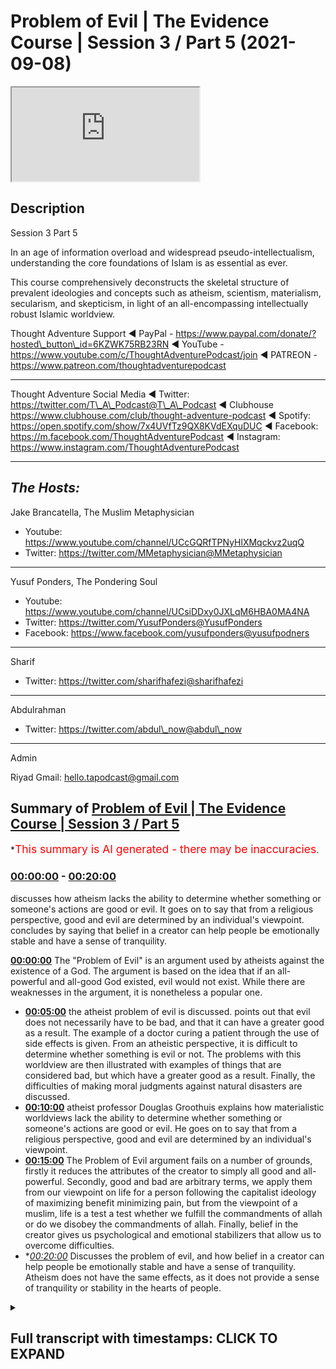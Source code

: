 # Problem of Evil | The Evidence Course | Session 3 / Part 5 (2021-09-08)

<iframe loading='lazy' src='https://www.youtube.com/embed/Bb6GSwEvkRg'></iframe>

## Description

Session 3  Part 5

In an age of information overload and widespread pseudo-intellectualism, understanding the core foundations of Islam is as essential as ever.

This course comprehensively deconstructs the skeletal structure of prevalent ideologies and concepts such as atheism, scientism, materialism, secularism, and skepticism, in light of an all-encompassing intellectually robust Islamic worldview.

Thought Adventure Support
◄ PayPal - https://www.paypal.com/donate/?hosted\_button\_id=6KZWK75RB23RN
◄ YouTube - https://www.youtube.com/c/ThoughtAdventurePodcast/join
◄ PATREON - https://www.patreon.com/thoughtadventurepodcast

***

Thought Adventure Social Media
◄ Twitter: https://twitter.com/T\_A\_Podcast​​@T\_A\_Podcast
◄ Clubhouse https://www.clubhouse.com/club/thought-adventure-podcast
◄ Spotify: https://open.spotify.com/show/7x4UVfTz9QX8KVdEXquDUC
◄ Facebook: https://m.facebook.com/ThoughtAdventurePodcast
◄ Instagram: https://www.instagram.com/ThoughtAdventurePodcast​

***

## *The Hosts:*

Jake Brancatella, The Muslim Metaphysician

*   Youtube: https://www.youtube.com/channel/UCcGQRfTPNyHlXMqckvz2uqQ
*   Twitter:  https://twitter.com/MMetaphysician​​@MMetaphysician

***

Yusuf Ponders, The Pondering Soul

*   Youtube: https://www.youtube.com/channel/UCsiDDxy0JXLqM6HBA0MA4NA
*   Twitter: https://twitter.com/YusufPonders​​@YusufPonders
*   Facebook: https://www.facebook.com/yusufponders​@yusufpodners

***

Sharif

*   Twitter: https://twitter.com/sharifhafezi​​@sharifhafezi

***

Abdulrahman

*   Twitter: https://twitter.com/abdul\_now​@abdul\_now

***

Admin

Riyad
Gmail: hello.tapodcast@gmail.com

## Summary of [Problem of Evil | The Evidence Course | Session 3 / Part 5](https://www.youtube.com/watch?v=Bb6GSwEvkRg)

\*<span style="color:red; font-size:125%">This summary is AI generated - there may be inaccuracies</span>.

### [00:00:00](https://www.youtube.com/watch?v=Bb6GSwEvkRg\&t=0) - [00:20:00](https://www.youtube.com/watch?v=Bb6GSwEvkRg\&t=1200)

discusses how atheism lacks the ability to determine whether something or someone's actions are good or evil. It goes on to say that from a religious perspective, good and evil are determined by an individual's viewpoint.  concludes by saying that belief in a creator can help people be emotionally stable and have a sense of tranquility.

**[00:00:00](https://www.youtube.com/watch?v=Bb6GSwEvkRg\&t=0)** The "Problem of Evil" is an argument used by atheists against the existence of a God. The argument is based on the idea that if an all-powerful and all-good God existed, evil would not exist. While there are weaknesses in the argument, it is nonetheless a popular one.

*   **[00:05:00](https://www.youtube.com/watch?v=Bb6GSwEvkRg\&t=300)**  the atheist problem of evil is discussed.  points out that evil does not necessarily have to be bad, and that it can have a greater good as a result. The example of a doctor curing a patient through the use of side effects is given. From an atheistic perspective, it is difficult to determine whether something is evil or not. The problems with this worldview are then illustrated with examples of things that are considered bad, but which have a greater good as a result. Finally, the difficulties of making moral judgments against natural disasters are discussed.
*   **[00:10:00](https://www.youtube.com/watch?v=Bb6GSwEvkRg\&t=600)**  atheist professor Douglas Groothuis explains how materialistic worldviews lack the ability to determine whether something or someone's actions are good or evil. He goes on to say that from a religious perspective, good and evil are determined by an individual's viewpoint.
*   **[00:15:00](https://www.youtube.com/watch?v=Bb6GSwEvkRg\&t=900)** The Problem of Evil argument fails on a number of grounds, firstly it reduces the attributes of the creator to simply all good and all-powerful. Secondly, good and bad are arbitrary terms, we apply them from our viewpoint on life for a person following the capitalist ideology of maximizing benefit minimizing pain, but from the viewpoint of a muslim, life is a test a test whether we fulfill the commandments of allah or do we disobey the commandments of allah. Finally, belief in the creator gives us psychological and emotional stabilizers that allow us to overcome difficulties.
*   \**[00:20:00](https://www.youtube.com/watch?v=Bb6GSwEvkRg\&t=1200)* Discusses the problem of evil, and how belief in a creator can help people be emotionally stable and have a sense of tranquility. Atheism does not have the same effects, as it does not provide a sense of tranquility or stability in the hearts of people.

<details><summary><h2>Full transcript with timestamps: CLICK TO EXPAND</h2></summary>

[0:00:15](https://youtu.be/Bb6GSwEvkRg?t=15) a famous comedian and actor in the uk\
[0:00:18](https://youtu.be/Bb6GSwEvkRg?t=18) he remarked on an interview\
[0:00:20](https://youtu.be/Bb6GSwEvkRg?t=20) he said\
[0:00:22](https://youtu.be/Bb6GSwEvkRg?t=22) about the world he said yes the world is\
[0:00:24](https://youtu.be/Bb6GSwEvkRg?t=24) very splendid but he also has in it\
[0:00:27](https://youtu.be/Bb6GSwEvkRg?t=27) insects whose whole life cycle is to\
[0:00:30](https://youtu.be/Bb6GSwEvkRg?t=30) burrow into the eyes of children and\
[0:00:32](https://youtu.be/Bb6GSwEvkRg?t=32) make them blind\
[0:00:34](https://youtu.be/Bb6GSwEvkRg?t=34) they eat outwards from the eyes why\
[0:00:37](https://youtu.be/Bb6GSwEvkRg?t=37) why did you do this to us and he's\
[0:00:38](https://youtu.be/Bb6GSwEvkRg?t=38) referring to god not\
[0:00:41](https://youtu.be/Bb6GSwEvkRg?t=41) you could easily have made a creation in\
[0:00:43](https://youtu.be/Bb6GSwEvkRg?t=43) which that didn't exist\
[0:00:45](https://youtu.be/Bb6GSwEvkRg?t=45) it is simply not acceptable\
[0:00:48](https://youtu.be/Bb6GSwEvkRg?t=48) one of the key arguments brought up\
[0:00:50](https://youtu.be/Bb6GSwEvkRg?t=50) constantly against belief in god is the\
[0:00:53](https://youtu.be/Bb6GSwEvkRg?t=53) argument known as the problem of evil\
[0:00:57](https://youtu.be/Bb6GSwEvkRg?t=57) and it's brought up by various atheists\
[0:01:00](https://youtu.be/Bb6GSwEvkRg?t=60) uh people who have problems with regards\
[0:01:02](https://youtu.be/Bb6GSwEvkRg?t=62) to the belief in the creator for a\
[0:01:03](https://youtu.be/Bb6GSwEvkRg?t=63) number of different reasons or two main\
[0:01:05](https://youtu.be/Bb6GSwEvkRg?t=65) reasons\
[0:01:06](https://youtu.be/Bb6GSwEvkRg?t=66) the first one that they bring up is a\
[0:01:08](https://youtu.be/Bb6GSwEvkRg?t=68) logical argument that is meant to show\
[0:01:11](https://youtu.be/Bb6GSwEvkRg?t=71) the contradictory nature of asserting an\
[0:01:13](https://youtu.be/Bb6GSwEvkRg?t=73) all-powerful all-good god\
[0:01:16](https://youtu.be/Bb6GSwEvkRg?t=76) the second reason why people bring this\
[0:01:18](https://youtu.be/Bb6GSwEvkRg?t=78) up is because an emotional argument\
[0:01:21](https://youtu.be/Bb6GSwEvkRg?t=81) you know bad things happen to them\
[0:01:23](https://youtu.be/Bb6GSwEvkRg?t=83) they're not happy about it they they\
[0:01:25](https://youtu.be/Bb6GSwEvkRg?t=85) want to look to blame somebody therefore\
[0:01:27](https://youtu.be/Bb6GSwEvkRg?t=87) they see\
[0:01:28](https://youtu.be/Bb6GSwEvkRg?t=88) god as the the reason for the problems\
[0:01:30](https://youtu.be/Bb6GSwEvkRg?t=90) and the difficulties in their life\
[0:01:33](https://youtu.be/Bb6GSwEvkRg?t=93) and if god exists\
[0:01:34](https://youtu.be/Bb6GSwEvkRg?t=94) why would i be put through these various\
[0:01:36](https://youtu.be/Bb6GSwEvkRg?t=96) difficulties\
[0:01:37](https://youtu.be/Bb6GSwEvkRg?t=97) why is it my life achieving only good\
[0:01:40](https://youtu.be/Bb6GSwEvkRg?t=100) outcomes\
[0:01:41](https://youtu.be/Bb6GSwEvkRg?t=101) why am i not achieving the maximum\
[0:01:43](https://youtu.be/Bb6GSwEvkRg?t=103) benefit\
[0:01:44](https://youtu.be/Bb6GSwEvkRg?t=104) so these are the two angles to the\
[0:01:46](https://youtu.be/Bb6GSwEvkRg?t=106) argument one is a logical argument an\
[0:01:49](https://youtu.be/Bb6GSwEvkRg?t=109) intellectual argument and the other one\
[0:01:51](https://youtu.be/Bb6GSwEvkRg?t=111) is more of an emotional argument and to\
[0:01:52](https://youtu.be/Bb6GSwEvkRg?t=112) be honest it's actually a harder\
[0:01:54](https://youtu.be/Bb6GSwEvkRg?t=114) argument to address the emotional\
[0:01:55](https://youtu.be/Bb6GSwEvkRg?t=115) argument\
[0:01:56](https://youtu.be/Bb6GSwEvkRg?t=116) because it goes to the very emotional\
[0:01:58](https://youtu.be/Bb6GSwEvkRg?t=118) disposition of a person\
[0:02:01](https://youtu.be/Bb6GSwEvkRg?t=121) but let's take the first which is the\
[0:02:03](https://youtu.be/Bb6GSwEvkRg?t=123) intellectual\
[0:02:04](https://youtu.be/Bb6GSwEvkRg?t=124) or the claim that there's an apparent\
[0:02:06](https://youtu.be/Bb6GSwEvkRg?t=126) contradiction in the logic of believing\
[0:02:09](https://youtu.be/Bb6GSwEvkRg?t=129) in an all-powerful all-good god\
[0:02:11](https://youtu.be/Bb6GSwEvkRg?t=131) so the argument is presented by the\
[0:02:14](https://youtu.be/Bb6GSwEvkRg?t=134) greek philosopher known as epicurus an\
[0:02:17](https://youtu.be/Bb6GSwEvkRg?t=137) epicorus\
[0:02:19](https://youtu.be/Bb6GSwEvkRg?t=139) uh states\
[0:02:22](https://youtu.be/Bb6GSwEvkRg?t=142) god is either willing to remove evil or\
[0:02:25](https://youtu.be/Bb6GSwEvkRg?t=145) is not able or else he is both willing\
[0:02:28](https://youtu.be/Bb6GSwEvkRg?t=148) and able\
[0:02:30](https://youtu.be/Bb6GSwEvkRg?t=150) if he is willing and not able he must\
[0:02:32](https://youtu.be/Bb6GSwEvkRg?t=152) then be weak\
[0:02:33](https://youtu.be/Bb6GSwEvkRg?t=153) which cannot be affirmed of god\
[0:02:36](https://youtu.be/Bb6GSwEvkRg?t=156) if he's able and not willing he must be\
[0:02:39](https://youtu.be/Bb6GSwEvkRg?t=159) envious\
[0:02:40](https://youtu.be/Bb6GSwEvkRg?t=160) which is likewise country likewise\
[0:02:43](https://youtu.be/Bb6GSwEvkRg?t=163) contrary to the nature of god\
[0:02:45](https://youtu.be/Bb6GSwEvkRg?t=165) if he is neither willing nor able he\
[0:02:47](https://youtu.be/Bb6GSwEvkRg?t=167) must be both envious and weak and\
[0:02:49](https://youtu.be/Bb6GSwEvkRg?t=169) consequently not god\
[0:02:51](https://youtu.be/Bb6GSwEvkRg?t=171) if he is both willing and able which\
[0:02:54](https://youtu.be/Bb6GSwEvkRg?t=174) only can which only can agree in the\
[0:02:57](https://youtu.be/Bb6GSwEvkRg?t=177) notion of god\
[0:02:58](https://youtu.be/Bb6GSwEvkRg?t=178) then why precedes evil or once then\
[0:03:01](https://youtu.be/Bb6GSwEvkRg?t=181) precedes evil\
[0:03:03](https://youtu.be/Bb6GSwEvkRg?t=183) so what epicurus is basically saying is\
[0:03:05](https://youtu.be/Bb6GSwEvkRg?t=185) arguing that\
[0:03:07](https://youtu.be/Bb6GSwEvkRg?t=187) if you got an all-good all-powerful god\
[0:03:10](https://youtu.be/Bb6GSwEvkRg?t=190) then why would this all-good\
[0:03:12](https://youtu.be/Bb6GSwEvkRg?t=192) all-powerful god create evil or allow\
[0:03:15](https://youtu.be/Bb6GSwEvkRg?t=195) evil to exist within the world so either\
[0:03:18](https://youtu.be/Bb6GSwEvkRg?t=198) god is not all good\
[0:03:21](https://youtu.be/Bb6GSwEvkRg?t=201) and but he's also but he's all-powerful\
[0:03:23](https://youtu.be/Bb6GSwEvkRg?t=203) so if that's the case then that can't be\
[0:03:25](https://youtu.be/Bb6GSwEvkRg?t=205) the the what they call the conception of\
[0:03:27](https://youtu.be/Bb6GSwEvkRg?t=207) god because god has to be maximally good\
[0:03:30](https://youtu.be/Bb6GSwEvkRg?t=210) or god is not all-powerful he may be all\
[0:03:34](https://youtu.be/Bb6GSwEvkRg?t=214) good but he's not able to stop the evil\
[0:03:36](https://youtu.be/Bb6GSwEvkRg?t=216) so therefore he's not all\
[0:03:38](https://youtu.be/Bb6GSwEvkRg?t=218) powerful\
[0:03:39](https://youtu.be/Bb6GSwEvkRg?t=219) and in such a case he isn't a god\
[0:03:42](https://youtu.be/Bb6GSwEvkRg?t=222) so they say okay this problem of evil\
[0:03:45](https://youtu.be/Bb6GSwEvkRg?t=225) demonstrates the contradictory nature in\
[0:03:48](https://youtu.be/Bb6GSwEvkRg?t=228) the attributes of the creator or\
[0:03:50](https://youtu.be/Bb6GSwEvkRg?t=230) attributes of god being all good and\
[0:03:52](https://youtu.be/Bb6GSwEvkRg?t=232) all-powerful but yet evil exists and if\
[0:03:55](https://youtu.be/Bb6GSwEvkRg?t=235) evil exists therefore god does not exist\
[0:03:57](https://youtu.be/Bb6GSwEvkRg?t=237) that's the that's the argument there's a\
[0:04:00](https://youtu.be/Bb6GSwEvkRg?t=240) number of flaws in this contention\
[0:04:02](https://youtu.be/Bb6GSwEvkRg?t=242) and this is what we'll seek to address\
[0:04:05](https://youtu.be/Bb6GSwEvkRg?t=245) firstly\
[0:04:06](https://youtu.be/Bb6GSwEvkRg?t=246) what they the atheists claim\
[0:04:08](https://youtu.be/Bb6GSwEvkRg?t=248) what are they when they claim that\
[0:04:10](https://youtu.be/Bb6GSwEvkRg?t=250) there's evil they're referring to two\
[0:04:11](https://youtu.be/Bb6GSwEvkRg?t=251) types of evil\
[0:04:13](https://youtu.be/Bb6GSwEvkRg?t=253) firstly\
[0:04:14](https://youtu.be/Bb6GSwEvkRg?t=254) evil like natural events volcanoes\
[0:04:17](https://youtu.be/Bb6GSwEvkRg?t=257) earthquakes diseases floods etc these\
[0:04:21](https://youtu.be/Bb6GSwEvkRg?t=261) are things outside of human control\
[0:04:24](https://youtu.be/Bb6GSwEvkRg?t=264) but is labeled\
[0:04:25](https://youtu.be/Bb6GSwEvkRg?t=265) as evil due to the damage they cause on\
[0:04:28](https://youtu.be/Bb6GSwEvkRg?t=268) life and the environment\
[0:04:31](https://youtu.be/Bb6GSwEvkRg?t=271) then there's another type of evil called\
[0:04:32](https://youtu.be/Bb6GSwEvkRg?t=272) moral evil\
[0:04:34](https://youtu.be/Bb6GSwEvkRg?t=274) that is where humans decide to perform\
[0:04:36](https://youtu.be/Bb6GSwEvkRg?t=276) evil acts like murder theft rape etc\
[0:04:40](https://youtu.be/Bb6GSwEvkRg?t=280) so the problem with this argument\
[0:04:43](https://youtu.be/Bb6GSwEvkRg?t=283) is that the the problem of evil argument\
[0:04:46](https://youtu.be/Bb6GSwEvkRg?t=286) is that presupposes that god exists with\
[0:04:48](https://youtu.be/Bb6GSwEvkRg?t=288) only two main attributes of being\
[0:04:52](https://youtu.be/Bb6GSwEvkRg?t=292) all-powerful and all good\
[0:04:55](https://youtu.be/Bb6GSwEvkRg?t=295) however the the argument\
[0:04:57](https://youtu.be/Bb6GSwEvkRg?t=297) ignores the fact that allah the creator\
[0:05:00](https://youtu.be/Bb6GSwEvkRg?t=300) has other attributes like all knowing\
[0:05:03](https://youtu.be/Bb6GSwEvkRg?t=303) and all wise amongst other names\
[0:05:06](https://youtu.be/Bb6GSwEvkRg?t=306) there could be a conceivable reason why\
[0:05:08](https://youtu.be/Bb6GSwEvkRg?t=308) evil exists\
[0:05:11](https://youtu.be/Bb6GSwEvkRg?t=311) and that it's and such a reason might be\
[0:05:13](https://youtu.be/Bb6GSwEvkRg?t=313) that it leads to a greater good\
[0:05:15](https://youtu.be/Bb6GSwEvkRg?t=315) let me give an example of this\
[0:05:18](https://youtu.be/Bb6GSwEvkRg?t=318) imagine if you had\
[0:05:19](https://youtu.be/Bb6GSwEvkRg?t=319) an illness you go to your doctor your\
[0:05:21](https://youtu.be/Bb6GSwEvkRg?t=321) doctor says you got a bacterial\
[0:05:23](https://youtu.be/Bb6GSwEvkRg?t=323) infection so you're given antibiotics\
[0:05:25](https://youtu.be/Bb6GSwEvkRg?t=325) and you find that while taking while in\
[0:05:27](https://youtu.be/Bb6GSwEvkRg?t=327) the middle of the course of antibiotics\
[0:05:29](https://youtu.be/Bb6GSwEvkRg?t=329) you get an upset stomach and maybe even\
[0:05:31](https://youtu.be/Bb6GSwEvkRg?t=331) diarrhea\
[0:05:32](https://youtu.be/Bb6GSwEvkRg?t=332) in the short term you don't feel much\
[0:05:34](https://youtu.be/Bb6GSwEvkRg?t=334) better in fact you probably feel worse\
[0:05:37](https://youtu.be/Bb6GSwEvkRg?t=337) but in the long term your condition is\
[0:05:39](https://youtu.be/Bb6GSwEvkRg?t=339) cured\
[0:05:40](https://youtu.be/Bb6GSwEvkRg?t=340) and the side effects from the medication\
[0:05:42](https://youtu.be/Bb6GSwEvkRg?t=342) they're gone\
[0:05:43](https://youtu.be/Bb6GSwEvkRg?t=343) so would it be rational to claim that\
[0:05:46](https://youtu.be/Bb6GSwEvkRg?t=346) the doctor is evil or not capable\
[0:05:49](https://youtu.be/Bb6GSwEvkRg?t=349) because in the short term you suffer\
[0:05:51](https://youtu.be/Bb6GSwEvkRg?t=351) from side effects for the treatment\
[0:05:54](https://youtu.be/Bb6GSwEvkRg?t=354) no because it leads to a greater good\
[0:05:57](https://youtu.be/Bb6GSwEvkRg?t=357) and so you suffer from some side effects\
[0:06:00](https://youtu.be/Bb6GSwEvkRg?t=360) in order to achieve to cure something\
[0:06:02](https://youtu.be/Bb6GSwEvkRg?t=362) better\
[0:06:03](https://youtu.be/Bb6GSwEvkRg?t=363) similarly we have to appreciate that\
[0:06:04](https://youtu.be/Bb6GSwEvkRg?t=364) while we are temporal creatures meaning\
[0:06:07](https://youtu.be/Bb6GSwEvkRg?t=367) we live within you know time so we can't\
[0:06:10](https://youtu.be/Bb6GSwEvkRg?t=370) see the the\
[0:06:12](https://youtu.be/Bb6GSwEvkRg?t=372) the future you know we go from the past\
[0:06:14](https://youtu.be/Bb6GSwEvkRg?t=374) to present to the future we can't see\
[0:06:16](https://youtu.be/Bb6GSwEvkRg?t=376) what's going on\
[0:06:18](https://youtu.be/Bb6GSwEvkRg?t=378) that\
[0:06:19](https://youtu.be/Bb6GSwEvkRg?t=379) we have a very limited perspective\
[0:06:22](https://youtu.be/Bb6GSwEvkRg?t=382) and a very individualistic perspective\
[0:06:24](https://youtu.be/Bb6GSwEvkRg?t=384) you know from an individual i can only\
[0:06:25](https://youtu.be/Bb6GSwEvkRg?t=385) see from my own perspective at a very\
[0:06:28](https://youtu.be/Bb6GSwEvkRg?t=388) limited scope of the reality\
[0:06:31](https://youtu.be/Bb6GSwEvkRg?t=391) the creator however is not bound by\
[0:06:33](https://youtu.be/Bb6GSwEvkRg?t=393) these limitations\
[0:06:35](https://youtu.be/Bb6GSwEvkRg?t=395) the creator exists beyond time\
[0:06:37](https://youtu.be/Bb6GSwEvkRg?t=397) and the creator is all-knowing\
[0:06:39](https://youtu.be/Bb6GSwEvkRg?t=399) and therefore knows past present and\
[0:06:41](https://youtu.be/Bb6GSwEvkRg?t=401) future as one source of knowledge\
[0:06:44](https://youtu.be/Bb6GSwEvkRg?t=404) while we have a very small perspective\
[0:06:46](https://youtu.be/Bb6GSwEvkRg?t=406) of the universe allah has total\
[0:06:48](https://youtu.be/Bb6GSwEvkRg?t=408) perspective of the universe i the whole\
[0:06:51](https://youtu.be/Bb6GSwEvkRg?t=411) the whole picture\
[0:06:53](https://youtu.be/Bb6GSwEvkRg?t=413) and so\
[0:06:54](https://youtu.be/Bb6GSwEvkRg?t=414) the quran allah mentions in the quran a\
[0:06:58](https://youtu.be/Bb6GSwEvkRg?t=418) particular story and i'm going to\
[0:07:00](https://youtu.be/Bb6GSwEvkRg?t=420) not go into the details of the story but\
[0:07:01](https://youtu.be/Bb6GSwEvkRg?t=421) just make one or two points to highlight\
[0:07:03](https://youtu.be/Bb6GSwEvkRg?t=423) this issue\
[0:07:04](https://youtu.be/Bb6GSwEvkRg?t=424) the quran explains a story about khidr\
[0:07:08](https://youtu.be/Bb6GSwEvkRg?t=428) and musa alaysalam\
[0:07:10](https://youtu.be/Bb6GSwEvkRg?t=430) and those various examples in which\
[0:07:13](https://youtu.be/Bb6GSwEvkRg?t=433) he undertook actions that from musa\
[0:07:16](https://youtu.be/Bb6GSwEvkRg?t=436) al-islam's perspective from his view\
[0:07:19](https://youtu.be/Bb6GSwEvkRg?t=439) he saw it as evil as wrong\
[0:07:21](https://youtu.be/Bb6GSwEvkRg?t=441) but when hidden finally mentioned\
[0:07:23](https://youtu.be/Bb6GSwEvkRg?t=443) overall reasons behind this\
[0:07:26](https://youtu.be/Bb6GSwEvkRg?t=446) and behind why he did it and why god\
[0:07:28](https://youtu.be/Bb6GSwEvkRg?t=448) told him and ordered him to do it then\
[0:07:30](https://youtu.be/Bb6GSwEvkRg?t=450) musa alaysam was able to see the good in\
[0:07:33](https://youtu.be/Bb6GSwEvkRg?t=453) them for example when hidden he damaged\
[0:07:36](https://youtu.be/Bb6GSwEvkRg?t=456) a ship that was laden full of goods from\
[0:07:39](https://youtu.be/Bb6GSwEvkRg?t=459) a town\
[0:07:40](https://youtu.be/Bb6GSwEvkRg?t=460) and it stopped it from you know\
[0:07:42](https://youtu.be/Bb6GSwEvkRg?t=462) traveling in order to engage in trade to\
[0:07:45](https://youtu.be/Bb6GSwEvkRg?t=465) faraway towns and heder mentioned the\
[0:07:48](https://youtu.be/Bb6GSwEvkRg?t=468) reason why he damaged the ship was\
[0:07:50](https://youtu.be/Bb6GSwEvkRg?t=470) because the ship was going to pass\
[0:07:53](https://youtu.be/Bb6GSwEvkRg?t=473) through the the seaways of a king who\
[0:07:56](https://youtu.be/Bb6GSwEvkRg?t=476) would who is going to take that wealth\
[0:07:59](https://youtu.be/Bb6GSwEvkRg?t=479) and use it for his own revenue and so to\
[0:08:01](https://youtu.be/Bb6GSwEvkRg?t=481) save the revenue and the wealth of the\
[0:08:03](https://youtu.be/Bb6GSwEvkRg?t=483) town he damaged the ship to prevent it\
[0:08:06](https://youtu.be/Bb6GSwEvkRg?t=486) from sailing\
[0:08:07](https://youtu.be/Bb6GSwEvkRg?t=487) this striking example\
[0:08:10](https://youtu.be/Bb6GSwEvkRg?t=490) shows that sometimes\
[0:08:12](https://youtu.be/Bb6GSwEvkRg?t=492) certain things we see as bad\
[0:08:15](https://youtu.be/Bb6GSwEvkRg?t=495) but rather they have a greater good that\
[0:08:19](https://youtu.be/Bb6GSwEvkRg?t=499) results from them there's a greater\
[0:08:20](https://youtu.be/Bb6GSwEvkRg?t=500) reason for these limited uh bad things\
[0:08:24](https://youtu.be/Bb6GSwEvkRg?t=504) even if we don't know the reason another\
[0:08:26](https://youtu.be/Bb6GSwEvkRg?t=506) example of this is like volcanoes they\
[0:08:28](https://youtu.be/Bb6GSwEvkRg?t=508) may be destructive but they also\
[0:08:30](https://youtu.be/Bb6GSwEvkRg?t=510) fertilize the soil to allow plants to\
[0:08:33](https://youtu.be/Bb6GSwEvkRg?t=513) grow and also therefore crops\
[0:08:36](https://youtu.be/Bb6GSwEvkRg?t=516) so the first criticism criticism to this\
[0:08:38](https://youtu.be/Bb6GSwEvkRg?t=518) argument of the problem problem of evil\
[0:08:40](https://youtu.be/Bb6GSwEvkRg?t=520) that atheists give us\
[0:08:42](https://youtu.be/Bb6GSwEvkRg?t=522) is to say that we cannot term something\
[0:08:44](https://youtu.be/Bb6GSwEvkRg?t=524) truly evil or bad while being ignorant\
[0:08:48](https://youtu.be/Bb6GSwEvkRg?t=528) of the full picture of what will happen\
[0:08:50](https://youtu.be/Bb6GSwEvkRg?t=530) we are arguing from an ignorant\
[0:08:52](https://youtu.be/Bb6GSwEvkRg?t=532) perspective\
[0:08:54](https://youtu.be/Bb6GSwEvkRg?t=534) secondly\
[0:08:55](https://youtu.be/Bb6GSwEvkRg?t=535) terms like good and evil are problematic\
[0:08:58](https://youtu.be/Bb6GSwEvkRg?t=538) terms anyway for atheists\
[0:09:00](https://youtu.be/Bb6GSwEvkRg?t=540) what do we mean by good what do we mean\
[0:09:02](https://youtu.be/Bb6GSwEvkRg?t=542) by evil how do we assess these terms and\
[0:09:04](https://youtu.be/Bb6GSwEvkRg?t=544) make moral judgments particularly from a\
[0:09:06](https://youtu.be/Bb6GSwEvkRg?t=546) materialistic outlook\
[0:09:09](https://youtu.be/Bb6GSwEvkRg?t=549) are volcanoes for example evil or are\
[0:09:12](https://youtu.be/Bb6GSwEvkRg?t=552) they simply events within the universe\
[0:09:14](https://youtu.be/Bb6GSwEvkRg?t=554) from a materialistic perspective from\
[0:09:16](https://youtu.be/Bb6GSwEvkRg?t=556) you know just viewing everything that we\
[0:09:17](https://youtu.be/Bb6GSwEvkRg?t=557) are just a product of the universe from\
[0:09:19](https://youtu.be/Bb6GSwEvkRg?t=559) the physical universe\
[0:09:21](https://youtu.be/Bb6GSwEvkRg?t=561) then events like hurricanes like\
[0:09:24](https://youtu.be/Bb6GSwEvkRg?t=564) volcanoes like earthquakes that damages\
[0:09:26](https://youtu.be/Bb6GSwEvkRg?t=566) lives and properties\
[0:09:28](https://youtu.be/Bb6GSwEvkRg?t=568) they're neither good nor bad they're\
[0:09:30](https://youtu.be/Bb6GSwEvkRg?t=570) just events within the universe\
[0:09:33](https://youtu.be/Bb6GSwEvkRg?t=573) so this materialistic or atheistic\
[0:09:36](https://youtu.be/Bb6GSwEvkRg?t=576) worldview has a fundamental problem in\
[0:09:38](https://youtu.be/Bb6GSwEvkRg?t=578) being able to determine whether we can\
[0:09:40](https://youtu.be/Bb6GSwEvkRg?t=580) even make these types of moral judgments\
[0:09:43](https://youtu.be/Bb6GSwEvkRg?t=583) against\
[0:09:44](https://youtu.be/Bb6GSwEvkRg?t=584) uh against uh\
[0:09:48](https://youtu.be/Bb6GSwEvkRg?t=588) earthquakes and natural disasters but it\
[0:09:50](https://youtu.be/Bb6GSwEvkRg?t=590) gets even worse it gets even problematic\
[0:09:52](https://youtu.be/Bb6GSwEvkRg?t=592) for them\
[0:09:53](https://youtu.be/Bb6GSwEvkRg?t=593) for instance\
[0:09:54](https://youtu.be/Bb6GSwEvkRg?t=594) if the universe began to exist from\
[0:09:56](https://youtu.be/Bb6GSwEvkRg?t=596) nothing by nothing and for no reason\
[0:10:00](https://youtu.be/Bb6GSwEvkRg?t=600) whatsoever\
[0:10:01](https://youtu.be/Bb6GSwEvkRg?t=601) and that the universal laws are deter\
[0:10:04](https://youtu.be/Bb6GSwEvkRg?t=604) that determine the behavior of objects\
[0:10:06](https://youtu.be/Bb6GSwEvkRg?t=606) and events within the universe just\
[0:10:07](https://youtu.be/Bb6GSwEvkRg?t=607) happen to exist the way that they do the\
[0:10:09](https://youtu.be/Bb6GSwEvkRg?t=609) universe came into existence happens to\
[0:10:12](https://youtu.be/Bb6GSwEvkRg?t=612) have these laws and these laws you know\
[0:10:14](https://youtu.be/Bb6GSwEvkRg?t=614) affect the behavior of matters\
[0:10:16](https://youtu.be/Bb6GSwEvkRg?t=616) then events like earthquakes etc are\
[0:10:18](https://youtu.be/Bb6GSwEvkRg?t=618) simply the product of these universal\
[0:10:20](https://youtu.be/Bb6GSwEvkRg?t=620) there's no morality\
[0:10:22](https://youtu.be/Bb6GSwEvkRg?t=622) but also\
[0:10:23](https://youtu.be/Bb6GSwEvkRg?t=623) there's no morality for human beings as\
[0:10:26](https://youtu.be/Bb6GSwEvkRg?t=626) well\
[0:10:27](https://youtu.be/Bb6GSwEvkRg?t=627) we cannot say what is a morally wrong or\
[0:10:30](https://youtu.be/Bb6GSwEvkRg?t=630) what's a morally right or morally wrong\
[0:10:32](https://youtu.be/Bb6GSwEvkRg?t=632) judgment\
[0:10:33](https://youtu.be/Bb6GSwEvkRg?t=633) and that's because the human\
[0:10:35](https://youtu.be/Bb6GSwEvkRg?t=635) decision-making process from a\
[0:10:37](https://youtu.be/Bb6GSwEvkRg?t=637) materialistic atheist worldview\
[0:10:39](https://youtu.be/Bb6GSwEvkRg?t=639) the human decision-making process is\
[0:10:41](https://youtu.be/Bb6GSwEvkRg?t=641) built upon\
[0:10:43](https://youtu.be/Bb6GSwEvkRg?t=643) blind\
[0:10:44](https://youtu.be/Bb6GSwEvkRg?t=644) you know naturalistic\
[0:10:46](https://youtu.be/Bb6GSwEvkRg?t=646) non explain explanatory uh events that\
[0:10:50](https://youtu.be/Bb6GSwEvkRg?t=650) take place so blind materialistic events\
[0:10:52](https://youtu.be/Bb6GSwEvkRg?t=652) that take place\
[0:10:53](https://youtu.be/Bb6GSwEvkRg?t=653) then we have so we have no choices over\
[0:10:56](https://youtu.be/Bb6GSwEvkRg?t=656) our behavior think about it\
[0:10:58](https://youtu.be/Bb6GSwEvkRg?t=658) if your choices are determined by\
[0:11:00](https://youtu.be/Bb6GSwEvkRg?t=660) unconscious processes taking place in\
[0:11:03](https://youtu.be/Bb6GSwEvkRg?t=663) your brain only\
[0:11:04](https://youtu.be/Bb6GSwEvkRg?t=664) and these conscious processes are simply\
[0:11:07](https://youtu.be/Bb6GSwEvkRg?t=667) following universal laws\
[0:11:09](https://youtu.be/Bb6GSwEvkRg?t=669) nobody determined these universal laws\
[0:11:10](https://youtu.be/Bb6GSwEvkRg?t=670) they just happen to exist the way they\
[0:11:12](https://youtu.be/Bb6GSwEvkRg?t=672) did then when we think we are making a\
[0:11:15](https://youtu.be/Bb6GSwEvkRg?t=675) choice is in reality simply following\
[0:11:17](https://youtu.be/Bb6GSwEvkRg?t=677) the inevitable chemical reactions\
[0:11:20](https://youtu.be/Bb6GSwEvkRg?t=680) yeah and other physical reactions\
[0:11:22](https://youtu.be/Bb6GSwEvkRg?t=682) occurring within our brains so we're not\
[0:11:25](https://youtu.be/Bb6GSwEvkRg?t=685) really making moral choices we're not\
[0:11:27](https://youtu.be/Bb6GSwEvkRg?t=687) free and making free choices\
[0:11:29](https://youtu.be/Bb6GSwEvkRg?t=689) therefore from a materialistic view we\
[0:11:32](https://youtu.be/Bb6GSwEvkRg?t=692) don't really have we don't have this\
[0:11:34](https://youtu.be/Bb6GSwEvkRg?t=694) concept of free will we don't have the\
[0:11:35](https://youtu.be/Bb6GSwEvkRg?t=695) ability to make free choices so if we\
[0:11:37](https://youtu.be/Bb6GSwEvkRg?t=697) don't have the ability to make free\
[0:11:39](https://youtu.be/Bb6GSwEvkRg?t=699) choices how can we determine whether\
[0:11:41](https://youtu.be/Bb6GSwEvkRg?t=701) something or even someone's action are\
[0:11:44](https://youtu.be/Bb6GSwEvkRg?t=704) good and evil or good or evil we can't\
[0:11:46](https://youtu.be/Bb6GSwEvkRg?t=706) because we can't say the person's made\
[0:11:47](https://youtu.be/Bb6GSwEvkRg?t=707) the choice or not\
[0:11:49](https://youtu.be/Bb6GSwEvkRg?t=709) he didn't have the moral choice he was\
[0:11:50](https://youtu.be/Bb6GSwEvkRg?t=710) compelled to make those choices due to\
[0:11:52](https://youtu.be/Bb6GSwEvkRg?t=712) his brain chemistry following universal\
[0:11:54](https://youtu.be/Bb6GSwEvkRg?t=714) laws that are predicted predicated that\
[0:11:57](https://youtu.be/Bb6GSwEvkRg?t=717) are pred predicated his actions just\
[0:11:59](https://youtu.be/Bb6GSwEvkRg?t=719) like the black widow spider we can't say\
[0:12:01](https://youtu.be/Bb6GSwEvkRg?t=721) the black widow spider is evil because\
[0:12:03](https://youtu.be/Bb6GSwEvkRg?t=723) the the female spider eats its mate\
[0:12:06](https://youtu.be/Bb6GSwEvkRg?t=726) after mating with the spider the male\
[0:12:08](https://youtu.be/Bb6GSwEvkRg?t=728) spider can't say well that's a bit of an\
[0:12:10](https://youtu.be/Bb6GSwEvkRg?t=730) evil action to do it was\
[0:12:12](https://youtu.be/Bb6GSwEvkRg?t=732) determined to do the action it didn't\
[0:12:15](https://youtu.be/Bb6GSwEvkRg?t=735) have a choice the difference between us\
[0:12:17](https://youtu.be/Bb6GSwEvkRg?t=737) and in that situation is all is only the\
[0:12:19](https://youtu.be/Bb6GSwEvkRg?t=739) the fact that we have the illusion that\
[0:12:22](https://youtu.be/Bb6GSwEvkRg?t=742) we have a choice but in reality\
[0:12:24](https://youtu.be/Bb6GSwEvkRg?t=744) according to this particular view\
[0:12:26](https://youtu.be/Bb6GSwEvkRg?t=746) atheist materialistic view of the\
[0:12:28](https://youtu.be/Bb6GSwEvkRg?t=748) production of the human mind and\
[0:12:30](https://youtu.be/Bb6GSwEvkRg?t=750) everything else within the universe then\
[0:12:32](https://youtu.be/Bb6GSwEvkRg?t=752) there are no choices and if there are no\
[0:12:34](https://youtu.be/Bb6GSwEvkRg?t=754) choices there are no moral judgments we\
[0:12:36](https://youtu.be/Bb6GSwEvkRg?t=756) don't i don't make the decision to be\
[0:12:37](https://youtu.be/Bb6GSwEvkRg?t=757) morally good or morally bad that\
[0:12:39](https://youtu.be/Bb6GSwEvkRg?t=759) decision has already been predetermined\
[0:12:41](https://youtu.be/Bb6GSwEvkRg?t=761) since the time of the beginning\
[0:12:43](https://youtu.be/Bb6GSwEvkRg?t=763) beginning of the big bang\
[0:12:45](https://youtu.be/Bb6GSwEvkRg?t=765) intuitively we accept that we can make\
[0:12:48](https://youtu.be/Bb6GSwEvkRg?t=768) moral choices and the only way to\
[0:12:50](https://youtu.be/Bb6GSwEvkRg?t=770) explain this that we have free will\
[0:12:54](https://youtu.be/Bb6GSwEvkRg?t=774) and that we can make moral choices is\
[0:12:56](https://youtu.be/Bb6GSwEvkRg?t=776) actually believing that there is a\
[0:12:58](https://youtu.be/Bb6GSwEvkRg?t=778) creator a necessary being beyond the\
[0:13:00](https://youtu.be/Bb6GSwEvkRg?t=780) universe\
[0:13:01](https://youtu.be/Bb6GSwEvkRg?t=781) who created us with the ability to make\
[0:13:04](https://youtu.be/Bb6GSwEvkRg?t=784) free choices\
[0:13:05](https://youtu.be/Bb6GSwEvkRg?t=785) further point\
[0:13:06](https://youtu.be/Bb6GSwEvkRg?t=786) simply saying i don't so this is the\
[0:13:09](https://youtu.be/Bb6GSwEvkRg?t=789) third point now\
[0:13:10](https://youtu.be/Bb6GSwEvkRg?t=790) simply saying i don't like the effects\
[0:13:13](https://youtu.be/Bb6GSwEvkRg?t=793) of a certain event\
[0:13:15](https://youtu.be/Bb6GSwEvkRg?t=795) doesn't determine determine the event as\
[0:13:17](https://youtu.be/Bb6GSwEvkRg?t=797) evil just because i don't like it so i\
[0:13:19](https://youtu.be/Bb6GSwEvkRg?t=799) don't like something or i like something\
[0:13:22](https://youtu.be/Bb6GSwEvkRg?t=802) doesn't make things good or evil based\
[0:13:24](https://youtu.be/Bb6GSwEvkRg?t=804) upon my likes and dislikes because if\
[0:13:26](https://youtu.be/Bb6GSwEvkRg?t=806) you make your likes and dislikes the\
[0:13:28](https://youtu.be/Bb6GSwEvkRg?t=808) basis of your moral decisions then they\
[0:13:30](https://youtu.be/Bb6GSwEvkRg?t=810) will render all morality subjective to\
[0:13:34](https://youtu.be/Bb6GSwEvkRg?t=814) you there is no objective moral value\
[0:13:36](https://youtu.be/Bb6GSwEvkRg?t=816) now and if there's no objective moral\
[0:13:38](https://youtu.be/Bb6GSwEvkRg?t=818) value beyond you yourself\
[0:13:40](https://youtu.be/Bb6GSwEvkRg?t=820) then how can you apply this upon the\
[0:13:42](https://youtu.be/Bb6GSwEvkRg?t=822) creator it's just your own subjective\
[0:13:45](https://youtu.be/Bb6GSwEvkRg?t=825) tastes\
[0:13:47](https://youtu.be/Bb6GSwEvkRg?t=827) this points to the fact that morality\
[0:13:50](https://youtu.be/Bb6GSwEvkRg?t=830) also is built upon a person's viewpoint\
[0:13:52](https://youtu.be/Bb6GSwEvkRg?t=832) on life and is not an objective fact and\
[0:13:55](https://youtu.be/Bb6GSwEvkRg?t=835) can be sensed and that we cannot to\
[0:13:57](https://youtu.be/Bb6GSwEvkRg?t=837) determine morality objectively simply\
[0:14:00](https://youtu.be/Bb6GSwEvkRg?t=840) sensing it from the acts themselves\
[0:14:03](https://youtu.be/Bb6GSwEvkRg?t=843) but rather we understand what our\
[0:14:06](https://youtu.be/Bb6GSwEvkRg?t=846) morality is and then or as a\
[0:14:08](https://youtu.be/Bb6GSwEvkRg?t=848) metaphysical principle or as an\
[0:14:10](https://youtu.be/Bb6GSwEvkRg?t=850) assumption or upon how we view our\
[0:14:12](https://youtu.be/Bb6GSwEvkRg?t=852) purpose of life and then we superimpose\
[0:14:14](https://youtu.be/Bb6GSwEvkRg?t=854) this\
[0:14:15](https://youtu.be/Bb6GSwEvkRg?t=855) upon\
[0:14:16](https://youtu.be/Bb6GSwEvkRg?t=856) events and actions that take place\
[0:14:20](https://youtu.be/Bb6GSwEvkRg?t=860) therefore\
[0:14:22](https://youtu.be/Bb6GSwEvkRg?t=862) when you have a muslim\
[0:14:24](https://youtu.be/Bb6GSwEvkRg?t=864) a morally good act will be determined by\
[0:14:28](https://youtu.be/Bb6GSwEvkRg?t=868) his viewpoint that he is here to worship\
[0:14:30](https://youtu.be/Bb6GSwEvkRg?t=870) allah and seek the pleasure of allah so\
[0:14:34](https://youtu.be/Bb6GSwEvkRg?t=874) that action which\
[0:14:35](https://youtu.be/Bb6GSwEvkRg?t=875) allah is pleased with is termed good\
[0:14:39](https://youtu.be/Bb6GSwEvkRg?t=879) the action that allah is displeased with\
[0:14:42](https://youtu.be/Bb6GSwEvkRg?t=882) is termed evil so good and evil is\
[0:14:45](https://youtu.be/Bb6GSwEvkRg?t=885) turned according to this framework so\
[0:14:47](https://youtu.be/Bb6GSwEvkRg?t=887) from an islamic point of view we don't\
[0:14:50](https://youtu.be/Bb6GSwEvkRg?t=890) say natural disasters are good or evil\
[0:14:52](https://youtu.be/Bb6GSwEvkRg?t=892) they're neither good nor\
[0:14:54](https://youtu.be/Bb6GSwEvkRg?t=894) evil\
[0:14:55](https://youtu.be/Bb6GSwEvkRg?t=895) rather they're just events\
[0:14:57](https://youtu.be/Bb6GSwEvkRg?t=897) and the good and the evil the moral\
[0:14:58](https://youtu.be/Bb6GSwEvkRg?t=898) judgments\
[0:15:00](https://youtu.be/Bb6GSwEvkRg?t=900) are based or the morality or the\
[0:15:02](https://youtu.be/Bb6GSwEvkRg?t=902) accountability in terms of what is how\
[0:15:04](https://youtu.be/Bb6GSwEvkRg?t=904) we respond to such an event\
[0:15:08](https://youtu.be/Bb6GSwEvkRg?t=908) this will determine whether what we're\
[0:15:10](https://youtu.be/Bb6GSwEvkRg?t=910) doing is morally good or is morally evil\
[0:15:13](https://youtu.be/Bb6GSwEvkRg?t=913) i do we respond to a natural disaster or\
[0:15:16](https://youtu.be/Bb6GSwEvkRg?t=916) an event that's outside of our control\
[0:15:18](https://youtu.be/Bb6GSwEvkRg?t=918) according to the commands of allah are\
[0:15:21](https://youtu.be/Bb6GSwEvkRg?t=921) we going to respond to it according to\
[0:15:23](https://youtu.be/Bb6GSwEvkRg?t=923) what displeases the allah and therefore\
[0:15:25](https://youtu.be/Bb6GSwEvkRg?t=925) outside the commands of allah in this\
[0:15:29](https://youtu.be/Bb6GSwEvkRg?t=929) way the muslim is given a unique view\
[0:15:32](https://youtu.be/Bb6GSwEvkRg?t=932) towards events he may not like it which\
[0:15:35](https://youtu.be/Bb6GSwEvkRg?t=935) may be beyond his control but he\
[0:15:37](https://youtu.be/Bb6GSwEvkRg?t=937) understands how to respond to those\
[0:15:40](https://youtu.be/Bb6GSwEvkRg?t=940) events in a moral way by following the\
[0:15:43](https://youtu.be/Bb6GSwEvkRg?t=943) commands and prohibitions laid down in\
[0:15:45](https://youtu.be/Bb6GSwEvkRg?t=945) islam\
[0:15:46](https://youtu.be/Bb6GSwEvkRg?t=946) and laid down by allah\
[0:15:48](https://youtu.be/Bb6GSwEvkRg?t=948) this is different to a capitalist who\
[0:15:50](https://youtu.be/Bb6GSwEvkRg?t=950) sees good and evil only in the paradigms\
[0:15:52](https://youtu.be/Bb6GSwEvkRg?t=952) of likes and dislikes or more\
[0:15:54](https://youtu.be/Bb6GSwEvkRg?t=954) specifically what gives them pleasure\
[0:15:57](https://youtu.be/Bb6GSwEvkRg?t=957) and what you know keeps the pain away or\
[0:15:59](https://youtu.be/Bb6GSwEvkRg?t=959) what causes material benefit\
[0:16:02](https://youtu.be/Bb6GSwEvkRg?t=962) and material harm\
[0:16:04](https://youtu.be/Bb6GSwEvkRg?t=964) this viewpoint therefore is effectively\
[0:16:06](https://youtu.be/Bb6GSwEvkRg?t=966) saying how do we maximize that our\
[0:16:08](https://youtu.be/Bb6GSwEvkRg?t=968) purpose of life here is to maximize our\
[0:16:10](https://youtu.be/Bb6GSwEvkRg?t=970) pleasures and maximize our own benefit\
[0:16:13](https://youtu.be/Bb6GSwEvkRg?t=973) that's how he views life\
[0:16:15](https://youtu.be/Bb6GSwEvkRg?t=975) it cannot factor in as a result\
[0:16:17](https://youtu.be/Bb6GSwEvkRg?t=977) illnesses because illnesses as a result\
[0:16:19](https://youtu.be/Bb6GSwEvkRg?t=979) damages his health stops him from having\
[0:16:21](https://youtu.be/Bb6GSwEvkRg?t=981) a good time as a result from that\
[0:16:24](https://youtu.be/Bb6GSwEvkRg?t=984) viewpoint he terms an illness and evil\
[0:16:28](https://youtu.be/Bb6GSwEvkRg?t=988) so\
[0:16:28](https://youtu.be/Bb6GSwEvkRg?t=988) when a person\
[0:16:30](https://youtu.be/Bb6GSwEvkRg?t=990) faces a natural disaster that causing\
[0:16:32](https://youtu.be/Bb6GSwEvkRg?t=992) pain or material loss are viewed from\
[0:16:35](https://youtu.be/Bb6GSwEvkRg?t=995) this angle from a capitalist angle and\
[0:16:38](https://youtu.be/Bb6GSwEvkRg?t=998) leave a person without the emotion\
[0:16:40](https://youtu.be/Bb6GSwEvkRg?t=1000) leaves a person without the emotional or\
[0:16:42](https://youtu.be/Bb6GSwEvkRg?t=1002) psychological concepts that provide them\
[0:16:46](https://youtu.be/Bb6GSwEvkRg?t=1006) with patience and perseverance to\
[0:16:48](https://youtu.be/Bb6GSwEvkRg?t=1008) overcome such difficulty or to help\
[0:16:50](https://youtu.be/Bb6GSwEvkRg?t=1010) others face such difficulty believing\
[0:16:52](https://youtu.be/Bb6GSwEvkRg?t=1012) that the ultimate good is with allah\
[0:16:56](https://youtu.be/Bb6GSwEvkRg?t=1016) so if you think you're here to achieve\
[0:16:58](https://youtu.be/Bb6GSwEvkRg?t=1018) ultimate pleasures in this life and you\
[0:17:01](https://youtu.be/Bb6GSwEvkRg?t=1021) don't achieve it then what's going to\
[0:17:03](https://youtu.be/Bb6GSwEvkRg?t=1023) happen you're going to feel depressed\
[0:17:06](https://youtu.be/Bb6GSwEvkRg?t=1026) you're going to feel sad you're going to\
[0:17:07](https://youtu.be/Bb6GSwEvkRg?t=1027) not have those psychological you know\
[0:17:10](https://youtu.be/Bb6GSwEvkRg?t=1030) support mechanisms concepts that are\
[0:17:12](https://youtu.be/Bb6GSwEvkRg?t=1032) going to allow you to face the\
[0:17:14](https://youtu.be/Bb6GSwEvkRg?t=1034) difficulties within life the prophet\
[0:17:16](https://youtu.be/Bb6GSwEvkRg?t=1036) sallallahu alaihi wasallam said stated\
[0:17:20](https://youtu.be/Bb6GSwEvkRg?t=1040) amazing is the affair of the believer\
[0:17:23](https://youtu.be/Bb6GSwEvkRg?t=1043) verily all of his affair is good and\
[0:17:25](https://youtu.be/Bb6GSwEvkRg?t=1045) this is not\
[0:17:27](https://youtu.be/Bb6GSwEvkRg?t=1047) for for one except the believer so\
[0:17:29](https://youtu.be/Bb6GSwEvkRg?t=1049) amazing is the affair of the believer if\
[0:17:31](https://youtu.be/Bb6GSwEvkRg?t=1051) something is good something of good or\
[0:17:34](https://youtu.be/Bb6GSwEvkRg?t=1054) happiness befalls him he is grateful\
[0:17:37](https://youtu.be/Bb6GSwEvkRg?t=1057) and if and that is good for him and if\
[0:17:40](https://youtu.be/Bb6GSwEvkRg?t=1060) something of harm befalls him he is\
[0:17:43](https://youtu.be/Bb6GSwEvkRg?t=1063) patient and that is good for him\
[0:17:45](https://youtu.be/Bb6GSwEvkRg?t=1065) so any situation for a believer is\
[0:17:48](https://youtu.be/Bb6GSwEvkRg?t=1068) always good if he faces good it faces\
[0:17:51](https://youtu.be/Bb6GSwEvkRg?t=1071) something that he likes then\
[0:17:52](https://youtu.be/Bb6GSwEvkRg?t=1072) alhamdulillah he's grateful to allah if\
[0:17:55](https://youtu.be/Bb6GSwEvkRg?t=1075) he faces something difficult and he's\
[0:17:57](https://youtu.be/Bb6GSwEvkRg?t=1077) patient and perseverant persevering with\
[0:17:59](https://youtu.be/Bb6GSwEvkRg?t=1079) it then alhamdulillah allah is pleased\
[0:18:01](https://youtu.be/Bb6GSwEvkRg?t=1081) with him and reward him greatly in the\
[0:18:03](https://youtu.be/Bb6GSwEvkRg?t=1083) hereafter\
[0:18:05](https://youtu.be/Bb6GSwEvkRg?t=1085) so therefore as for so\
[0:18:08](https://youtu.be/Bb6GSwEvkRg?t=1088) so this gives a very unique view towards\
[0:18:12](https://youtu.be/Bb6GSwEvkRg?t=1092) how we understand good and evil that\
[0:18:14](https://youtu.be/Bb6GSwEvkRg?t=1094) they are relational views and so even if\
[0:18:17](https://youtu.be/Bb6GSwEvkRg?t=1097) somebody turns around and says you know\
[0:18:18](https://youtu.be/Bb6GSwEvkRg?t=1098) what i can understand that you know\
[0:18:21](https://youtu.be/Bb6GSwEvkRg?t=1101) allah exists but why would i be put in\
[0:18:24](https://youtu.be/Bb6GSwEvkRg?t=1104) that situation\
[0:18:25](https://youtu.be/Bb6GSwEvkRg?t=1105) the denial of the belief in allah will\
[0:18:27](https://youtu.be/Bb6GSwEvkRg?t=1107) not secure that person from life's\
[0:18:29](https://youtu.be/Bb6GSwEvkRg?t=1109) difficulties he'll still face life's\
[0:18:31](https://youtu.be/Bb6GSwEvkRg?t=1111) difficult difficulties the only\
[0:18:33](https://youtu.be/Bb6GSwEvkRg?t=1113) difference is is that that person who\
[0:18:35](https://youtu.be/Bb6GSwEvkRg?t=1115) denies the belief in allah will have no\
[0:18:39](https://youtu.be/Bb6GSwEvkRg?t=1119) ability to look forward to a greater\
[0:18:41](https://youtu.be/Bb6GSwEvkRg?t=1121) reward on the day of judgement will not\
[0:18:44](https://youtu.be/Bb6GSwEvkRg?t=1124) have those psychological emotional\
[0:18:46](https://youtu.be/Bb6GSwEvkRg?t=1126) stabilizers that allows them to overcome\
[0:18:49](https://youtu.be/Bb6GSwEvkRg?t=1129) these types of difficulties so to\
[0:18:51](https://youtu.be/Bb6GSwEvkRg?t=1131) summarize the problem of evil argue the\
[0:18:54](https://youtu.be/Bb6GSwEvkRg?t=1134) problem of evil argument fails on a\
[0:18:56](https://youtu.be/Bb6GSwEvkRg?t=1136) number of grounds\
[0:18:57](https://youtu.be/Bb6GSwEvkRg?t=1137) firstly it reduces the attributes of the\
[0:19:00](https://youtu.be/Bb6GSwEvkRg?t=1140) creator simply all good and all-powerful\
[0:19:02](https://youtu.be/Bb6GSwEvkRg?t=1142) whereas we believe the creator is also\
[0:19:04](https://youtu.be/Bb6GSwEvkRg?t=1144) all wise and all-knowing amongst other\
[0:19:07](https://youtu.be/Bb6GSwEvkRg?t=1147) names therefore we cannot from our\
[0:19:09](https://youtu.be/Bb6GSwEvkRg?t=1149) limited view of life be able to\
[0:19:11](https://youtu.be/Bb6GSwEvkRg?t=1151) determine whether a particular event\
[0:19:14](https://youtu.be/Bb6GSwEvkRg?t=1154) at a particular moment in time is good\
[0:19:17](https://youtu.be/Bb6GSwEvkRg?t=1157) or bad that the creator has the full\
[0:19:19](https://youtu.be/Bb6GSwEvkRg?t=1159) picture and thus is full fully aware of\
[0:19:22](https://youtu.be/Bb6GSwEvkRg?t=1162) what that particular event will lead to\
[0:19:25](https://youtu.be/Bb6GSwEvkRg?t=1165) secondly good and bad are arbitrary\
[0:19:27](https://youtu.be/Bb6GSwEvkRg?t=1167) terms\
[0:19:28](https://youtu.be/Bb6GSwEvkRg?t=1168) we apply from our viewpoint on life for\
[0:19:31](https://youtu.be/Bb6GSwEvkRg?t=1171) a person following the capitalist\
[0:19:33](https://youtu.be/Bb6GSwEvkRg?t=1173) ideology of maximizing benefit\
[0:19:35](https://youtu.be/Bb6GSwEvkRg?t=1175) minimizing pain then he judges events\
[0:19:38](https://youtu.be/Bb6GSwEvkRg?t=1178) from that viewpoint for a muslim we view\
[0:19:40](https://youtu.be/Bb6GSwEvkRg?t=1180) life as a test a test whether we fulfill\
[0:19:44](https://youtu.be/Bb6GSwEvkRg?t=1184) the commandments of allah or do we\
[0:19:46](https://youtu.be/Bb6GSwEvkRg?t=1186) disobey the commandments of allah so\
[0:19:49](https://youtu.be/Bb6GSwEvkRg?t=1189) when we look at events that take and\
[0:19:51](https://youtu.be/Bb6GSwEvkRg?t=1191) affect us we will view it from this\
[0:19:53](https://youtu.be/Bb6GSwEvkRg?t=1193) perspective\
[0:19:55](https://youtu.be/Bb6GSwEvkRg?t=1195) and also thirdly that belief in the\
[0:19:57](https://youtu.be/Bb6GSwEvkRg?t=1197) creator gives us the psychological and\
[0:20:00](https://youtu.be/Bb6GSwEvkRg?t=1200) emotional stability\
[0:20:02](https://youtu.be/Bb6GSwEvkRg?t=1202) concepts such as\
[0:20:03](https://youtu.be/Bb6GSwEvkRg?t=1203) the wealth comes from allah concepts\
[0:20:06](https://youtu.be/Bb6GSwEvkRg?t=1206) such as patience and perseverance the\
[0:20:08](https://youtu.be/Bb6GSwEvkRg?t=1208) concepts that allah reward those people\
[0:20:10](https://youtu.be/Bb6GSwEvkRg?t=1210) who are facing difficulty in this life\
[0:20:12](https://youtu.be/Bb6GSwEvkRg?t=1212) that whenever any fear flicks them then\
[0:20:14](https://youtu.be/Bb6GSwEvkRg?t=1214) it removes their sins that these things\
[0:20:16](https://youtu.be/Bb6GSwEvkRg?t=1216) help us navigate the difficulties and\
[0:20:19](https://youtu.be/Bb6GSwEvkRg?t=1219) the inevitable problems that we will\
[0:20:21](https://youtu.be/Bb6GSwEvkRg?t=1221) face in life this is what the belief in\
[0:20:24](https://youtu.be/Bb6GSwEvkRg?t=1224) the creator gives us and therefore it\
[0:20:26](https://youtu.be/Bb6GSwEvkRg?t=1226) makes more sense even from an emotional\
[0:20:29](https://youtu.be/Bb6GSwEvkRg?t=1229) perspective that belief in a creator\
[0:20:32](https://youtu.be/Bb6GSwEvkRg?t=1232) creates that subkina that tranquility in\
[0:20:34](https://youtu.be/Bb6GSwEvkRg?t=1234) the heart whereas atheism and simply\
[0:20:36](https://youtu.be/Bb6GSwEvkRg?t=1236) rejecting god out of some emotional\
[0:20:38](https://youtu.be/Bb6GSwEvkRg?t=1238) angst will not create that particular\
[0:20:42](https://youtu.be/Bb6GSwEvkRg?t=1242) stability nor tranquility or nor\
[0:20:45](https://youtu.be/Bb6GSwEvkRg?t=1245) therefore ultimately happiness in the\
[0:20:47](https://youtu.be/Bb6GSwEvkRg?t=1247) long run with the individual thank you

</details>
